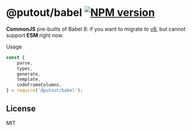 # @putout/babel [![NPM version][NPMIMGURL]][NPMURL]

[NPMIMGURL]: https://img.shields.io/npm/v/@putout/babel.svg?style=flat&longCache=true
[NPMURL]: https://npmjs.org/package/@putout/babel "npm"

**CommonJS** pre-builts of Babel 8: if you want to migrate to [v8](https://github.com/babel/babel/releases/tag/v8.0.0-beta.0), but cannot support **ESM** right now.

Usage

```js
const {
    parse,
    types,
    generate,
    template,
    codeFrameColumns,
} = require('@putout/babel');
```

## License

MIT
